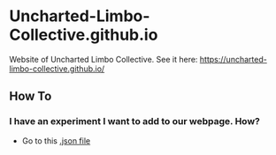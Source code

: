 # Uncharted-Limbo-Collective.github.io
Website of Uncharted Limbo Collective. See it here: https://uncharted-limbo-collective.github.io/

## How To

### I have an experiment I want to add to our webpage. How?
* Go to this [.json file]()
